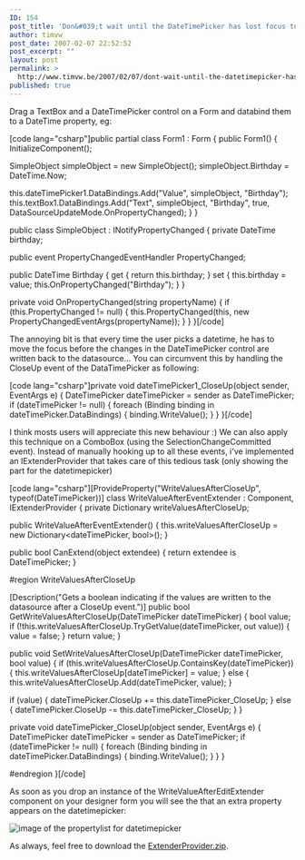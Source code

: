 ```yaml
---
ID: 154
post_title: 'Don&#039;t wait until the DateTimePicker has lost focus to write back the values'
author: timvw
post_date: 2007-02-07 22:52:52
post_excerpt: ""
layout: post
permalink: >
  http://www.timvw.be/2007/02/07/dont-wait-until-the-datetimepicker-has-lost-focus-to-write-back-the-values/
published: true
---
```

<p>Drag a TextBox and a DateTimePicker control on a Form and databind them to a DateTime property, eg:</p>
[code lang="csharp"]public partial class Form1 : Form
{
 public Form1()
 {
  InitializeComponent();

  SimpleObject simpleObject = new SimpleObject();
  simpleObject.Birthday = DateTime.Now;

  this.dateTimePicker1.DataBindings.Add("Value", simpleObject, "Birthday");
  this.textBox1.DataBindings.Add("Text", simpleObject, "Birthday", true, DataSourceUpdateMode.OnPropertyChanged);
 }
}

public class SimpleObject : INotifyPropertyChanged
{
 private DateTime birthday;

 public event PropertyChangedEventHandler PropertyChanged;

 public DateTime Birthday
 {
  get { return this.birthday; }
  set
  {
   this.birthday = value;
   this.OnPropertyChanged("Birthday");
  }
 }

 private void OnPropertyChanged(string propertyName)
 {
  if (this.PropertyChanged != null)
  {
   this.PropertyChanged(this, new PropertyChangedEventArgs(propertyName));
  }
 }
}[/code]
<p>The annoying bit is that every time the user picks a datetime, he has to move the focus before the changes in the DateTimePicker control are written back to the datasource... You can circumvent this by handling the CloseUp event of the DataTimePicker as following:</p>
[code lang="csharp"]private void dateTimePicker1_CloseUp(object sender, EventArgs e)
{
 DateTimePicker dateTimePicker = sender as DateTimePicker;
 if (dateTimePicker != null)
 {
  foreach (Binding binding in dateTimePicker.DataBindings)
  {
   binding.WriteValue();
  }
 }
}[/code]
<p>I think mosts users will appreciate this new behaviour :) We can also apply this technique on a ComboBox (using the SelectionChangeCommitted event). Instead of manually hooking up to all these events, i've implemented an IExtenderProvider that takes care of this tedious task (only showing the part for the datetimepicker)</p>
[code lang="csharp"][ProvideProperty("WriteValuesAfterCloseUp", typeof(DateTimePicker))]
class WriteValueAfterEventExtender : Component, IExtenderProvider
{
 private Dictionary<dateTimePicker, bool> writeValuesAfterCloseUp;

 public WriteValueAfterEventExtender()
 {
  this.writeValuesAfterCloseUp = new Dictionary<dateTimePicker, bool>();
 }

 public bool CanExtend(object extendee)
 {
  return extendee is DateTimePicker;
 }

 #region WriteValuesAfterCloseUp

 [Description("Gets a boolean indicating if the values are written to the datasource after a CloseUp event.")]
 public bool GetWriteValuesAfterCloseUp(DateTimePicker dateTimePicker)
 {
  bool value;
  if (!this.writeValuesAfterCloseUp.TryGetValue(dateTimePicker, out value))
  {
   value = false;
  }
  return value;
 }

 public void SetWriteValuesAfterCloseUp(DateTimePicker dateTimePicker, bool value)
 {
  if (this.writeValuesAfterCloseUp.ContainsKey(dateTimePicker))
  {
   this.writeValuesAfterCloseUp[dateTimePicker] = value;
  }
  else
  {
   this.writeValuesAfterCloseUp.Add(dateTimePicker, value);
  }

  if (value)
  {
   dateTimePicker.CloseUp += this.dateTimePicker_CloseUp;
  }
  else
  {
   dateTimePicker.CloseUp -= this.dateTimePicker_CloseUp;
  }
 }

 private void dateTimePicker_CloseUp(object sender, EventArgs e)
 {
  DateTimePicker dateTimePicker = sender as DateTimePicker;
  if (dateTimePicker != null)
  {
   foreach (Binding binding in dateTimePicker.DataBindings)
   {
    binding.WriteValue();
   }
  }
 }

 #endregion
}[/code]
<p>As soon as you drop an instance of the WriteValueAfterEditExtender component on your designer form you will see the that an extra property appears on the datetimepicker:</p>
<img src="http://www.timvw.be/wp-content/images/writevalueaftereventextender.gif" alt="image of the propertylist for datetimepicker"/>
<p>As always, feel free to download the <a href="http://www.timvw.be/wp-content/code/csharp/ExtenderProvider.zip">ExtenderProvider.zip</a>.</p>